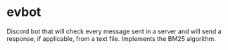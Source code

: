 # evbot
Discord bot that will check every message sent in a server and will send a response, if applicable, from a text file. Implements the BM25 algorithm.
